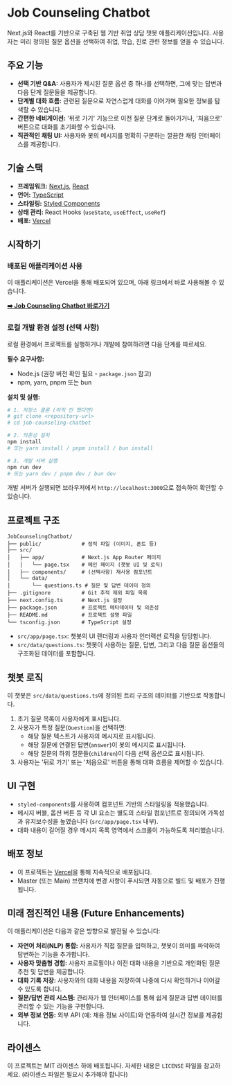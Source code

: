# Job Counseling Chatbot

Next.js와 React를 기반으로 구축된 웹 기반 취업 상담 챗봇 애플리케이션입니다. 사용자는 미리 정의된 질문 옵션을 선택하여 취업, 학습, 진로 관련 정보를 얻을 수 있습니다.

## 주요 기능

-   **선택 기반 Q&A:** 사용자가 제시된 질문 옵션 중 하나를 선택하면, 그에 맞는 답변과 다음 단계 질문들을 제공합니다.
-   **단계별 대화 흐름:** 관련된 질문으로 자연스럽게 대화를 이어가며 필요한 정보를 탐색할 수 있습니다.
-   **간편한 네비게이션:** '뒤로 가기' 기능으로 이전 질문 단계로 돌아가거나, '처음으로' 버튼으로 대화를 초기화할 수 있습니다.
-   **직관적인 채팅 UI:** 사용자와 봇의 메시지를 명확히 구분하는 깔끔한 채팅 인터페이스를 제공합니다.

## 기술 스택

-   **프레임워크:** [Next.js](https://nextjs.org/), [React](https://reactjs.org/)
-   **언어:** [TypeScript](https://www.typescriptlang.org/)
-   **스타일링:** [Styled Components](https://styled-components.com/)
-   **상태 관리:** React Hooks (`useState`, `useEffect`, `useRef`)
-   **배포:** [Vercel](https://vercel.com/)

## 시작하기

### 배포된 애플리케이션 사용

이 애플리케이션은 Vercel을 통해 배포되어 있으며, 아래 링크에서 바로 사용해볼 수 있습니다.

[**➡️ Job Counseling Chatbot 바로가기**](https://job-counseling-chatbot.vercel.app/)

### 로컬 개발 환경 설정 (선택 사항)

로컬 환경에서 프로젝트를 실행하거나 개발에 참여하려면 다음 단계를 따르세요.

**필수 요구사항:**

-   Node.js (권장 버전 확인 필요 - `package.json` 참고)
-   npm, yarn, pnpm 또는 bun

**설치 및 실행:**

```bash
# 1. 저장소 클론 (아직 안 했다면)
# git clone <repository-url>
# cd job-counseling-chatbot

# 2. 의존성 설치
npm install
# 또는 yarn install / pnpm install / bun install

# 3. 개발 서버 실행
npm run dev
# 또는 yarn dev / pnpm dev / bun dev
```

개발 서버가 실행되면 브라우저에서 `http://localhost:3000`으로 접속하여 확인할 수 있습니다.

## 프로젝트 구조

```
JobCounselingChatbot/
├── public/             # 정적 파일 (이미지, 폰트 등)
├── src/
│   ├── app/            # Next.js App Router 페이지
│   │   └── page.tsx    # 메인 페이지 (챗봇 UI 및 로직)
│   ├── components/     # (선택사항) 재사용 컴포넌트
│   └── data/
│       └── questions.ts # 질문 및 답변 데이터 정의
├── .gitignore          # Git 추적 제외 파일 목록
├── next.config.ts      # Next.js 설정
├── package.json        # 프로젝트 메타데이터 및 의존성
├── README.md           # 프로젝트 설명 파일
└── tsconfig.json       # TypeScript 설정
```

-   `src/app/page.tsx`: 챗봇의 UI 렌더링과 사용자 인터랙션 로직을 담당합니다.
-   `src/data/questions.ts`: 챗봇이 사용하는 질문, 답변, 그리고 다음 질문 옵션들의 구조화된 데이터를 포함합니다.

## 챗봇 로직

이 챗봇은 `src/data/questions.ts`에 정의된 트리 구조의 데이터를 기반으로 작동합니다.

1.  초기 질문 목록이 사용자에게 표시됩니다.
2.  사용자가 특정 질문(`Question`)을 선택하면:
    *   해당 질문 텍스트가 사용자의 메시지로 표시됩니다.
    *   해당 질문에 연결된 답변(`answer`)이 봇의 메시지로 표시됩니다.
    *   해당 질문의 하위 질문들(`children`)이 다음 선택 옵션으로 표시됩니다.
3.  사용자는 '뒤로 가기' 또는 '처음으로' 버튼을 통해 대화 흐름을 제어할 수 있습니다.

## UI 구현

-   `styled-components`를 사용하여 컴포넌트 기반의 스타일링을 적용했습니다.
-   메시지 버블, 옵션 버튼 등 각 UI 요소는 별도의 스타일 컴포넌트로 정의되어 가독성과 유지보수성을 높였습니다 (`src/app/page.tsx` 내부).
-   대화 내용이 길어질 경우 메시지 목록 영역에서 스크롤이 가능하도록 처리했습니다.

## 배포 정보

-   이 프로젝트는 [Vercel](https://vercel.com/)을 통해 지속적으로 배포됩니다.
-   Master (또는 Main) 브랜치에 변경 사항이 푸시되면 자동으로 빌드 및 배포가 진행됩니다.

## 미래 점진적인 내용 (Future Enhancements)

이 애플리케이션은 다음과 같은 방향으로 발전될 수 있습니다:

-   **자연어 처리(NLP) 통합:** 사용자가 직접 질문을 입력하고, 챗봇이 의미를 파악하여 답변하는 기능을 추가합니다.
-   **사용자 맞춤형 경험:** 사용자 프로필이나 이전 대화 내용을 기반으로 개인화된 질문 추천 및 답변을 제공합니다.
-   **대화 기록 저장:** 사용자와의 대화 내용을 저장하여 나중에 다시 확인하거나 이어갈 수 있도록 합니다.
-   **질문/답변 관리 시스템:** 관리자가 웹 인터페이스를 통해 쉽게 질문과 답변 데이터를 관리할 수 있는 기능을 구현합니다.
-   **외부 정보 연동:** 외부 API (예: 채용 정보 사이트)와 연동하여 실시간 정보를 제공합니다.

## 라이센스

이 프로젝트는 MIT 라이센스 하에 배포됩니다. 자세한 내용은 `LICENSE` 파일을 참고하세요. (라이센스 파일은 필요시 추가해야 합니다)
